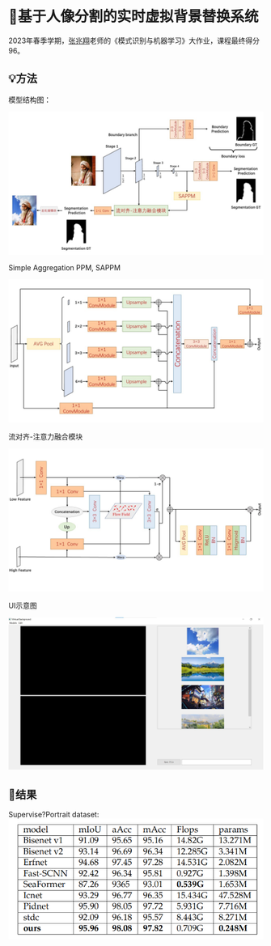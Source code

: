 # 💬基于人像分割的实时虚拟背景替换系统
2023年春季学期，[张兆翔](https://zhaoxiangzhang.net/chinese/)老师的《模式识别与机器学习》大作业，课程最终得分96。

## 💡方法
模型结构图：

![Alt text](latex_/net.jpg)

Simple Aggregation PPM, SAPPM

![Alt text](latex_/sappm.png)

流对齐-注意力融合模块

![Alt text](latex_/cusfuse.png)

UI示意图

![Alt text](latex_/ui.jpg)

## 📰结果
Supervise?Portrait dataset:
![alt text](latex_/table.png)